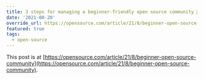 ```yaml
---
title: 3 steps for managing a beginner-friendly open source community 🔗
date: '2021-08-20'
override_url: https://opensource.com/article/21/8/beginner-open-source-community
featured: true
tags:
  - open-source
---
```


This post is at [https://opensource.com/article/21/8/beginner-open-source-community](https://opensource.com/article/21/8/beginner-open-source-community).
